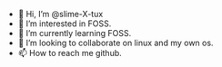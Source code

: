 - 👋 Hi, I’m @slime-X-tux
- 👀 I’m interested in FOSS.
- 🌱 I’m currently learning FOSS.
- 💞️ I’m looking to collaborate on linux and my own os.
- 📫 How to reach me github.

<!---
slime-X-tux/slime-X-tux is a ✨ special ✨ repository because its `README.md` (this file) appears on your GitHub profile.
You can click the Preview link to take a look at your changes.
--->
